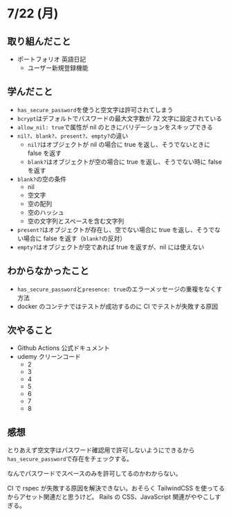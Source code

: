 # 7/22 (月)

## 取り組んだこと

- ポートフォリオ 英語日記
  - ユーザー新規登録機能

## 学んだこと

- `has_secure_password`を使うと空文字は許可されてしまう
- `bcrypt`はデフォルトでパスワードの最大文字数が 72 文字に設定されている
- `allow_nil: true`で属性が nil のときにバリデーションをスキップできる
- `nil?`、`blank?`、`present?`、`empty?`の違い
  - `nil?`はオブジェクトが nil の場合に true を返し、そうでないときに false を返す
  - `blank?`はオブジェクトが空の場合に true を返し、そうでない時に false を返す
- `blank?`の空の条件
  - nil
  - 空文字
  - 空の配列
  - 空のハッシュ
  - 空の文字列とスペースを含む文字列
- `present?`はオブジェクトが存在し、空でない場合に true を返し、そうでない場合に false を返す（`blank?`の反対）
- `empty?`はオブジェクトが空であれば true を返すが、nil には使えない

## わからなかったこと

- `has_secure_password`と`presence: true`のエラーメッセージの重複をなくす方法
- docker のコンテナではテストが成功するのに CI でテストが失敗する原因

## 次やること

- Github Actions 公式ドキュメント
- udemy クリーンコード
  - 2
  - 3
  - 4
  - 5
  - 6
  - 7
  - 8

## 感想

とりあえず空文字はパスワード確認用で許可しないようにできるから`has_secure_password`で存在をチェックする。

なんでパスワードでスペースのみを許可してるのかわからない。

CI で rspec が失敗する原因を解決できない。おそらく TailwindCSS を使ってるからアセット関連だと思うけど。
Rails の CSS、JavaScript 関連がややこしすぎる。
